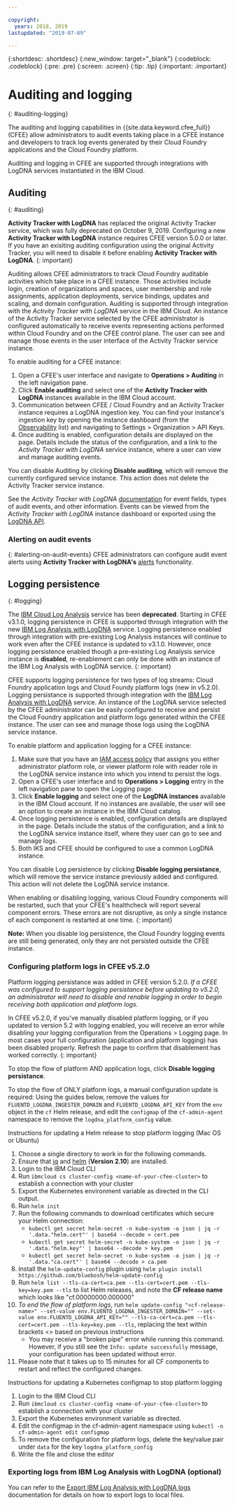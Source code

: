 ```yaml
---

copyright:
  years: 2018, 2019
lastupdated: "2019-07-09"

---
```


{:shortdesc: .shortdesc}
{:new_window: target="_blank"}
{:codeblock: .codeblock}
{:pre: .pre}
{:screen: .screen}
{:tip: .tip}
{:important: .important}    

# Auditing and logging
{: #auditing-logging}

The auditing and logging capabilities in {{site.data.keyword.cfee_full}} (CFEE) allow administrators to audit events taking place in a CFEE instance and developers to track log events generated by their Cloud Foundry applications and the Cloud Foundry platform.

Auditing and logging in CFEE are supported through integrations with LogDNA services instantiated in the IBM Cloud.

## Auditing
{: #auditing}

**Activity Tracker with LogDNA** has replaced the original Activity Tracker service, which was fully deprecated on October 9, 2019. Configuring a new **Activity Tracker with LogDNA** instance requires CFEE version 5.0.0 or later. If you have an exisiting auditing configuration using the original Activity Tracker, you will need to disable it before enabling **Activity Tracker with LogDNA**.
{: important}

Auditing allows CFEE administrators to track Cloud Foundry auditable activities which take place in a CFEE instance. Those activities include login, creation of organizations and spaces, user membership and role assignments, application deployments, service bindings, updates and scaling, and domain configuration. Auditing is supported through integration with the *Activity Tracker with LogDNA* service in the IBM Cloud. An instance of the Activity Tracker service selected by the CFEE administrator is configured automatically to receive events representing actions performed within Cloud Foundry and on the CFEE control plane.  The user can see and manage those events in the user interface of the Activity Tracker service instance.

To enable auditing for a CFEE instance:

1. Open a CFEE's user interface and navigate to **Operations > Auditing** in the left navigation pane.
2. Click **Enable auditing** and select one of the **Activity Tracker with LogDNA** instances available in the IBM Cloud account.
3. Communication between CFEE / Cloud Foundry and an Activity Tracker instance requires a LogDNA ingestion key. You can find your instance's ingestion key by opening the instance dashboard (from the [Observability](/observe/activitytracker) list) and navigating to Settings > Organization > API Keys.
4. Once auditing is enabled, configuration details are displayed on the page. Details include the status of the configuration, and a link to the *Activity Tracker with LogDNA* service instance, where a user can view and manage auditing events.

You can disable Auditing by clicking **Disable auditing**, which will remove the currently configured service instance. This action does not delete the Activity Tracker service instance.

See the *Activity Tracker with LogDNA* [documentation](/docs/services/Activity-Tracker-with-LogDNA) for event fields, types of audit events, and other information. Events can be viewed from the *Activity Tracker with LogDNA* instance dashboard or exported using the [LogDNA API](https://docs.logdna.com/reference#v1export-1).

### Alerting on audit events
{: #alerting-on-audit-events}
CFEE administrators can configure audit event alerts using **Activity Tracker with LogDNA's** [alerts](/docs/services/Activity-Tracker-with-LogDNA?topic=logdnaat-alerts) functionality.

## Logging persistence
{: #logging}

The [IBM Cloud Log Analysis](https://www.ibm.com/blogs/cloud-archive/2019/03/deprecating-ibm-cloud-log-analysis/) service has been **deprecated**. Starting in CFEE v3.1.0, logging persistence in CFEE is supported through integration with the new [IBM Log Analysis with LogDNA](/docs/services/Log-Analysis-with-LogDNA) service. Logging persistence enabled through integration with pre-existing Log Analysis instances will continue to work even after the CFEE instance is updated to v3.1.0.  However, once logging persistence enabled though a pre-existing Log Analysis service instance is **disabled**, re-enablement can only be done with an instance of the IBM Log Analysis with LogDNA service.
{: important}

CFEE supports logging persistence for two types of log streams: Cloud Foundry application logs and Cloud Foundy platform logs (new in v5.2.0). Logging persistance is supported through integration with the [IBM Log Analysis with LogDNA](/docs/services/Log-Analysis-with-LogDNA) service. An instance of the LogDNA service selected by the CFEE administrator can be easily configured to receive and persist the Cloud Foundry application and platform logs generated within the CFEE instance. The user can see and manage those logs using the LogDNA service instance.

To enable platform and application logging for a CFEE instance:

1. Make sure that you have an [IAM access policy](https://cloud.ibm.com/iam/#/users) that assigns you either administrator platform role, or viewer platform role with reader role in the LogDNA service instance into which you intend to persist the logs.
2. Open a CFEE's user interface and to **Operations > Logging** entry in the left navigation pane to open the Logging page.
3. Click **Enable logging** and select one of the **LogDNA instances** available in the IBM Cloud account.  If no instances are available, the user will see an option to create an instance in the IBM Cloud catalog.
4. Once logging persistence is enabled, configuration details are displayed in the page. Details include the status of the configuration, and a link to the LogDNA service instance itself, where they user can go to see and manage logs.
5. Both IKS and CFEE should be configured to use a common LogDNA instance.

You can disable Log persistence by clicking **Disable logging persistance**, which will remove the service instance previously added and configured. This action will not delete the LogDNA service instance.

When enabling or disabling logging, various Cloud Foundry components will be restarted, such that your CFEE's healthcheck will report several component errors. These errors are not disruptive, as only a single instance of each component is restarted at one time.
{: important}

**Note:** When you disable log persistence, the Cloud Foundry logging events are still being generated, only they are not persisted outside the CFEE instance.

### Configuring platform logs in CFEE v5.2.0
Platform logging persistance was added in CFEE version 5.2.0. *If a CFEE was configured to support logging persistance before updating to v5.2.0, an administrator will need to disable and renable logging in order to begin receiving both application and platform logs.*

In CFEE v5.2.0, if you've manually disabled platform logging, or if you updated to version 5.2 with logging enabled, you will receive an error while disabling your logging configuration from the Operations > Logging page. In most cases your full configuration (application and platform logging) has been disabled properly. Refresh the page to confirm that disablement has worked correctly.
{: important}

To stop the flow of platform AND application logs, click **Disable logging persistance**. 

To stop the flow of ONLY platform logs, a manual configuration update is required: Using the guides below, remove the values for `FLUENTD_LOGDNA_INGESTER_DOMAIN` and `FLUENTD_LOGDNA_API_KEY` from the `env` object in the `cf` Helm release, and edit the `configmap` of the `cf-admin-agent` namespace to remove the `logdna_platform_config` value.

Instructions for updating a Helm release to stop platform logging (Mac OS or Ubuntu)
1. Choose a single directory to work in for the following commands.
2. Ensure that [jq](https://stedolan.github.io/jq/) and [helm](https://helm.sh/docs/using_helm/#installing-helm) (**Version 2.10**) are installed.
3. Login to the IBM Cloud CLI
4. Run `ibmcloud cs cluster-config <name-of-your-cfee-cluster>` to establish a connection with your cluster
5. Export the Kubernetes environment variable as directed in the CLI output.
6. Run `helm init`
7. Run the following commands to download certificates which secure your Helm connection:
    - `kubectl get secret helm-secret -n kube-system -o json | jq -r '.data."helm.cert"' | base64 --decode > cert.pem`
    - `kubectl get secret helm-secret -n kube-system -o json | jq -r '.data."helm.key"' | base64 --decode > key.pem`
    - `kubectl get secret helm-secret -n kube-system -o json | jq -r '.data."ca.cert"' | base64 --decode > ca.pem`
8. Install the `helm-update-config` plugin using `helm plugin install https://github.com/bluebosh/helm-update-config`
9. Run `helm list --tls-ca-cert=ca.pem --tls-cert=cert.pem --tls-key=key.pem --tls` to list Helm releases, and note the **CF release name** which looks like "cf.00000000.000000"
10. _To end the flow of platform logs_, run `helm update-config "<cf-release-name>" --set-value env.FLUENTD_LOGDNA_INGESTER_DOMAIN="" --set-value env.FLUENTD_LOGDNA_API_KEY="" --tls-ca-cert=ca.pem --tls-cert=cert.pem --tls-key=key.pem --tls`, replacing the text within brackets <> based on previous instructions
    - You may receive a "broken pipe" error while running this command. However, if you still see the `Info: update successfully` message, your configuration has been updated without error.
11. Please note that it takes up to 15 minutes for all CF components to restart and reflect the configured changes.

Instructions for updating a Kubernetes configmap to stop platform logging
1. Login to the IBM Cloud CLI
2. Run `ibmcloud cs cluster-config <name-of-your-cfee-cluster>` to establish a connection with your cluster
3. Export the Kubernetes environment variable as directed.
4. Edit the configmap in the cf-admin-agent namespace using `kubectl -n cf-admin-agent edit configmap`
5. To remove the configuration for platform logs, delete the key/value pair under `data` for the key `logdna_platform_config`
6. Write the file and close the editor

### Exporting logs from IBM Log Analysis with LogDNA (optional)

You can refer to the [Export IBM Log Analysis with LogDNA logs](/docs/services/Log-Analysis-with-LogDNA?topic=LogDNA-export) documentation for details on how to export logs to local files.


